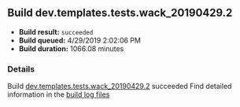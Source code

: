## Build dev.templates.tests.wack_20190429.2
- **Build result:** `succeeded`
- **Build queued:** 4/29/2019 2:02:06 PM
- **Build duration:** 1066.08 minutes
### Details
Build [dev.templates.tests.wack_20190429.2](https://winappstudio.visualstudio.com/web/build.aspx?pcguid=a4ef43be-68ce-4195-a619-079b4d9834c2&builduri=vstfs%3a%2f%2f%2fBuild%2fBuild%2f27847) succeeded
Find detailed information in the [build log files](https://uwpctdiags.blob.core.windows.net/buildlogs/dev.templates.tests.wack_20190429.2_logs.zip)

